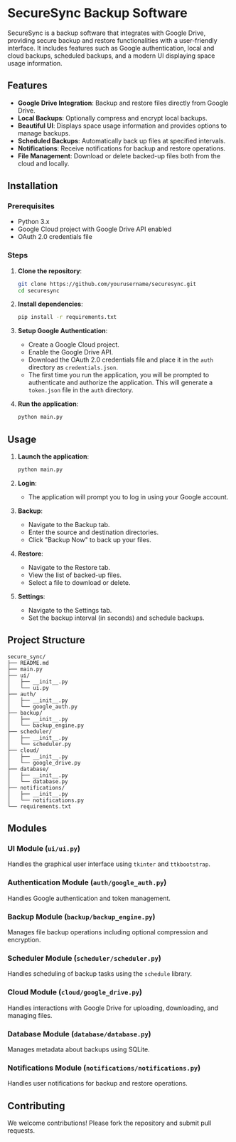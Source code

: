 # SecureSync Backup Software

SecureSync is a backup software that integrates with Google Drive, providing secure backup and restore functionalities with a user-friendly interface. It includes features such as Google authentication, local and cloud backups, scheduled backups, and a modern UI displaying space usage information.

## Features

- **Google Drive Integration**: Backup and restore files directly from Google Drive.
- **Local Backups**: Optionally compress and encrypt local backups.
- **Beautiful UI**: Displays space usage information and provides options to manage backups.
- **Scheduled Backups**: Automatically back up files at specified intervals.
- **Notifications**: Receive notifications for backup and restore operations.
- **File Management**: Download or delete backed-up files both from the cloud and locally.

## Installation

### Prerequisites

- Python 3.x
- Google Cloud project with Google Drive API enabled
- OAuth 2.0 credentials file

### Steps

1. **Clone the repository**:
   ```sh
   git clone https://github.com/yourusername/securesync.git
   cd securesync
   ```

2. **Install dependencies**:
   ```sh
   pip install -r requirements.txt
   ```

3. **Setup Google Authentication**:
   - Create a Google Cloud project.
   - Enable the Google Drive API.
   - Download the OAuth 2.0 credentials file and place it in the `auth` directory as `credentials.json`.
   - The first time you run the application, you will be prompted to authenticate and authorize the application. This will generate a `token.json` file in the `auth` directory.

4. **Run the application**:
   ```sh
   python main.py
   ```

## Usage

1. **Launch the application**:
   ```sh
   python main.py
   ```

2. **Login**:
   - The application will prompt you to log in using your Google account.

3. **Backup**:
   - Navigate to the Backup tab.
   - Enter the source and destination directories.
   - Click "Backup Now" to back up your files.

4. **Restore**:
   - Navigate to the Restore tab.
   - View the list of backed-up files.
   - Select a file to download or delete.

5. **Settings**:
   - Navigate to the Settings tab.
   - Set the backup interval (in seconds) and schedule backups.

## Project Structure

```
secure_sync/
├── README.md
├── main.py
├── ui/
│   ├── __init__.py
│   └── ui.py
├── auth/
│   ├── __init__.py
│   └── google_auth.py
├── backup/
│   ├── __init__.py
│   └── backup_engine.py
├── scheduler/
│   ├── __init__.py
│   └── scheduler.py
├── cloud/
│   ├── __init__.py
│   └── google_drive.py
├── database/
│   ├── __init__.py
│   └── database.py
├── notifications/
│   ├── __init__.py
│   └── notifications.py
└── requirements.txt
```

## Modules

### UI Module (`ui/ui.py`)
Handles the graphical user interface using `tkinter` and `ttkbootstrap`.

### Authentication Module (`auth/google_auth.py`)
Handles Google authentication and token management.

### Backup Module (`backup/backup_engine.py`)
Manages file backup operations including optional compression and encryption.

### Scheduler Module (`scheduler/scheduler.py`)
Handles scheduling of backup tasks using the `schedule` library.

### Cloud Module (`cloud/google_drive.py`)
Handles interactions with Google Drive for uploading, downloading, and managing files.

### Database Module (`database/database.py`)
Manages metadata about backups using SQLite.

### Notifications Module (`notifications/notifications.py`)
Handles user notifications for backup and restore operations.

## Contributing

We welcome contributions! Please fork the repository and submit pull requests.
